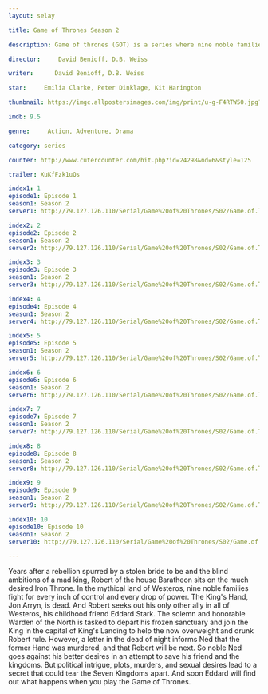 ```yaml
---
layout: selay

title: Game of Thrones Season 2

description: Game of thrones (GOT) is a series where nine noble families fight for control over the mythical lands of Westeros, while an ancient enemy returns after being dormant for thousands of years.

director:     David Benioff, D.B. Weiss

writer:      David Benioff, D.B. Weiss

star:     Emilia Clarke, Peter Dinklage, Kit Harington

thumbnail: https://imgc.allpostersimages.com/img/print/u-g-F4RTW50.jpg?w=900&h=900&p=0

imdb: 9.5

genre:     Action, Adventure, Drama

category: series

counter: http://www.cutercounter.com/hit.php?id=24298&nd=6&style=125

trailer: XuKfFzk1uQs

index1: 1
episode1: Episode 1
season1: Season 2
server1: http://79.127.126.110/Serial/Game%20of%20Thrones/S02/Game.of.Thrones.S02.E01.480p.mkv

index2: 2
episode2: Episode 2
season1: Season 2
server2: http://79.127.126.110/Serial/Game%20of%20Thrones/S02/Game.of.Thrones.S02.E02.480p.mkv

index3: 3
episode3: Episode 3
season1: Season 2
server3: http://79.127.126.110/Serial/Game%20of%20Thrones/S02/Game.of.Thrones.S02.E03.480p.mkv

index4: 4
episode4: Episode 4
season1: Season 2
server4: http://79.127.126.110/Serial/Game%20of%20Thrones/S02/Game.of.Thrones.S02.E04.480p.mkv

index5: 5
episode5: Episode 5
season1: Season 2
server5: http://79.127.126.110/Serial/Game%20of%20Thrones/S02/Game.of.Thrones.S02.E05.480p.mkv

index6: 6
episode6: Episode 6
season1: Season 2
server6: http://79.127.126.110/Serial/Game%20of%20Thrones/S02/Game.of.Thrones.S02.E06.480p.mkv

index7: 7
episode7: Episode 7
season1: Season 2
server7: http://79.127.126.110/Serial/Game%20of%20Thrones/S02/Game.of.Thrones.S02.E07.480p.mkv

index8: 8
episode8: Episode 8
season1: Season 2
server8: http://79.127.126.110/Serial/Game%20of%20Thrones/S02/Game.of.Thrones.S02.E08.480p.mkv

index9: 9
episode9: Episode 9
season1: Season 2
server9: http://79.127.126.110/Serial/Game%20of%20Thrones/S02/Game.of.Thrones.S02.E09.480p.mkv

index10: 10
episode10: Episode 10
season1: Season 2
server10: http://79.127.126.110/Serial/Game%20of%20Thrones/S02/Game.of.Thrones.S02.E10.480p.mkv

---
```


Years after a rebellion spurred by a stolen bride to be and the blind ambitions of a mad king, Robert of the house Baratheon sits on the much desired Iron Throne. In the mythical land of Westeros, nine noble families fight for every inch of control and every drop of power. The King's Hand, Jon Arryn, is dead. And Robert seeks out his only other ally in all of Westeros, his childhood friend Eddard Stark. The solemn and honorable Warden of the North is tasked to depart his frozen sanctuary and join the King in the capital of King's Landing to help the now overweight and drunk Robert rule. However, a letter in the dead of night informs Ned that the former Hand was murdered, and that Robert will be next. So noble Ned goes against his better desires in an attempt to save his friend and the kingdoms. But political intrigue, plots, murders, and sexual desires lead to a secret that could tear the Seven Kingdoms apart. And soon Eddard will find out what happens when you play the Game of Thrones.